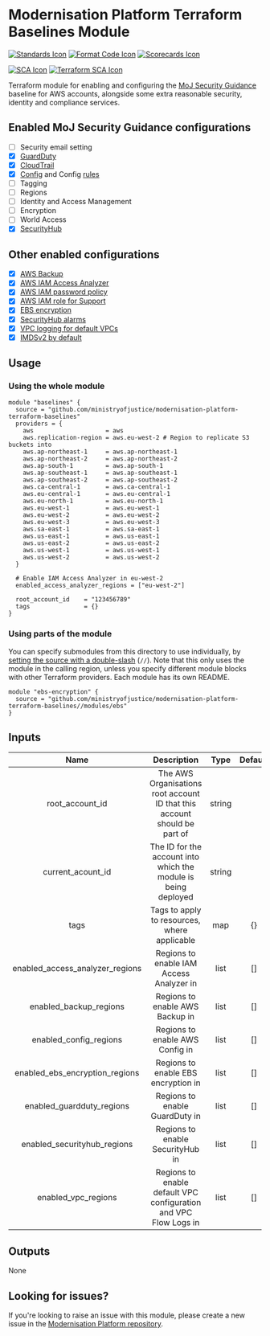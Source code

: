 # Modernisation Platform Terraform Baselines Module

[![Standards Icon]][Standards Link] [![Format Code Icon]][Format Code Link] [![Scorecards Icon]][Scorecards Link]

[![SCA Icon]][SCA Link] [![Terraform SCA Icon]][Terraform SCA Link]

Terraform module for enabling and configuring the [MoJ Security Guidance](https://ministryofjustice.github.io/security-guidance/baseline-aws-accounts/#baseline-for-amazon-web-services-accounts) baseline for AWS accounts, alongside some extra reasonable security, identity and compliance services.

## Enabled MoJ Security Guidance configurations

- [ ] Security email setting
- [x] [GuardDuty](modules/guardduty/README.md)
- [x] [CloudTrail](modules/cloudtrail/README.md)
- [x] [Config](modules/config/README.md) and Config [rules](modules/config/RULES.md)
- [ ] Tagging
- [ ] Regions
- [ ] Identity and Access Management
- [ ] Encryption
- [ ] World Access
- [x] [SecurityHub](modules/securityhub/README.md)

## Other enabled configurations

- [x] [AWS Backup](modules/backup/README.md)
- [x] [AWS IAM Access Analyzer](modules/access-analyzer/README.md)
- [x] [AWS IAM password policy](modules/iam/README.md)
- [x] [AWS IAM role for Support](modules/support/README.md)
- [x] [EBS encryption](modules/ebs/README.md)
- [x] [SecurityHub alarms](modules/securityhub-alarms/README.md)
- [x] [VPC logging for default VPCs](modules/vpc/README.md)
- [x] [IMDSv2 by default](modules/imdsv2/README.md)

## Usage

### Using the whole module

```
module "baselines" {
  source = "github.com/ministryofjustice/modernisation-platform-terraform-baselines"
  providers = {
    aws                    = aws
    aws.replication-region = aws.eu-west-2 # Region to replicate S3 buckets into
    aws.ap-northeast-1     = aws.ap-northeast-1
    aws.ap-northeast-2     = aws.ap-northeast-2
    aws.ap-south-1         = aws.ap-south-1
    aws.ap-southeast-1     = aws.ap-southeast-1
    aws.ap-southeast-2     = aws.ap-southeast-2
    aws.ca-central-1       = aws.ca-central-1
    aws.eu-central-1       = aws.eu-central-1
    aws.eu-north-1         = aws.eu-north-1
    aws.eu-west-1          = aws.eu-west-1
    aws.eu-west-2          = aws.eu-west-2
    aws.eu-west-3          = aws.eu-west-3
    aws.sa-east-1          = aws.sa-east-1
    aws.us-east-1          = aws.us-east-1
    aws.us-east-2          = aws.us-east-2
    aws.us-west-1          = aws.us-west-1
    aws.us-west-2          = aws.us-west-2
  }

  # Enable IAM Access Analyzer in eu-west-2
  enabled_access_analyzer_regions = ["eu-west-2"]

  root_account_id    = "123456789"
  tags               = {}
}
```

### Using parts of the module

You can specify submodules from this directory to use individually, by [setting the source with a double-slash](https://www.terraform.io/docs/modules/sources.html#modules-in-package-sub-directories) (`//`). Note that this only uses the module in the calling region, unless you specify different module blocks with other Terraform providers. Each module has its own README.

```
module "ebs-encryption" {
  source = "github.com/ministryofjustice/modernisation-platform-terraform-baselines//modules/ebs"
}
```

## Inputs

|              Name               |                                Description                                |  Type  | Default | Required |
| :-----------------------------: | :-----------------------------------------------------------------------: | :----: | :-----: | -------- |
|         root_account_id         | The AWS Organisations root account ID that this account should be part of | string |         | yes      |
|         current_acount_id       | The ID for the account into which the module is being deployed            | string |         | yes
|              tags               |               Tags to apply to resources, where applicable                |  map   |   {}    | no       |
| enabled_access_analyzer_regions |                 Regions to enable IAM Access Analyzer in                  |  list  |   []    | no       |
|     enabled_backup_regions      |                      Regions to enable AWS Backup in                      |  list  |   []    | no       |
|     enabled_config_regions      |                      Regions to enable AWS Config in                      |  list  |   []    | no       |
| enabled_ebs_encryption_regions  |                    Regions to enable EBS encryption in                    |  list  |   []    | no       |
|    enabled_guardduty_regions    |                      Regions to enable GuardDuty in                       |  list  |   []    | no       |
|   enabled_securityhub_regions   |                     Regions to enable SecurityHub in                      |  list  |   []    | no       |
|       enabled_vpc_regions       |     Regions to enable default VPC configuration and VPC Flow Logs in      |  list  |   []    | no       |

## Outputs

None

## Looking for issues?

If you're looking to raise an issue with this module, please create a new issue in the [Modernisation Platform repository](https://github.com/ministryofjustice/modernisation-platform/issues).

[Standards Link]: https://github-community.service.justice.gov.uk/repository-standards/modernisation-platform-terraform-baselines "Repo standards badge."
[Standards Icon]: https://github-community.service.justice.gov.uk/repository-standards/api/modernisation-platform-terraform-baselines/badge
[Format Code Icon]: https://img.shields.io/github/actions/workflow/status/ministryofjustice/modernisation-platform-terraform-baselines/format-code.yml?labelColor=231f20&style=for-the-badge&label=Formate%20Code
[Format Code Link]: https://github.com/ministryofjustice/modernisation-platform-terraform-baselines/actions/workflows/format-code.yml
[Scorecards Icon]: https://img.shields.io/github/actions/workflow/status/ministryofjustice/modernisation-platform-terraform-baselines/scorecards.yml?branch=main&labelColor=231f20&style=for-the-badge&label=Scorecards
[Scorecards Link]: https://github.com/ministryofjustice/modernisation-platform-terraform-baselines/actions/workflows/scorecards.yml
[SCA Icon]: https://img.shields.io/github/actions/workflow/status/ministryofjustice/modernisation-platform-terraform-baselines/code-scanning.yml?branch=main&labelColor=231f20&style=for-the-badge&label=Secure%20Code%20Analysis
[SCA Link]: https://github.com/ministryofjustice/modernisation-platform-terraform-baselines/actions/workflows/code-scanning.yml
[Terraform SCA Icon]: https://img.shields.io/github/actions/workflow/status/ministryofjustice/modernisation-platform-terraform-baselines/code-scanning.yml?branch=main&labelColor=231f20&style=for-the-badge&label=Terraform%20Static%20Code%20Analysis
[Terraform SCA Link]: https://github.com/ministryofjustice/modernisation-platform-terraform-baselines/actions/workflows/terraform-static-analysis.yml
